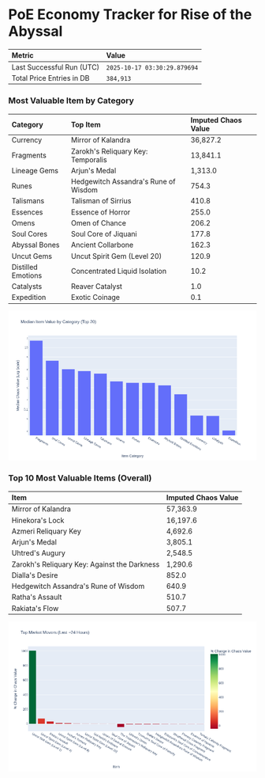 # PoE Economy Tracker for Rise of the Abyssal

<!-- START_MAINTENANCE -->
| Metric | Value |
|:---|:---|
| Last Successful Run (UTC) | `2025-10-17 03:30:29.879694` |
| Total Price Entries in DB | `384,913` |

<!-- END_MAINTENANCE -->

<!-- START_DATAFRAME_DEBUG -->
<!-- END_DATAFRAME_DEBUG -->

<!-- START_CATEGORY_ANALYSIS -->
### Most Valuable Item by Category
| Category | Top Item | Imputed Chaos Value |
| :--- | :--- | :--- |
| Currency | Mirror of Kalandra | 36,827.2 |
| Fragments | Zarokh's Reliquary Key: Temporalis | 13,841.1 |
| Lineage Gems | Arjun's Medal | 1,313.0 |
| Runes | Hedgewitch Assandra's Rune of Wisdom | 754.3 |
| Talismans | Talisman of Sirrius | 410.8 |
| Essences | Essence of Horror | 255.0 |
| Omens | Omen of Chance | 206.2 |
| Soul Cores | Soul Core of Jiquani | 177.8 |
| Abyssal Bones | Ancient Collarbone | 162.3 |
| Uncut Gems | Uncut Spirit Gem (Level 20) | 120.9 |
| Distilled Emotions | Concentrated Liquid Isolation | 10.2 |
| Catalysts | Reaver Catalyst | 1.0 |
| Expedition | Exotic Coinage | 0.1 |


![Category Analysis Chart](charts/category_analysis.png)
<!-- END_ANALYSIS -->

<!-- START_ANALYSIS -->
### Top 10 Most Valuable Items (Overall)
| Item | Imputed Chaos Value |
| :--- | :--- |
| Mirror of Kalandra | 57,363.9 |
| Hinekora's Lock | 16,197.6 |
| Azmeri Reliquary Key | 4,692.6 |
| Arjun's Medal | 3,805.1 |
| Uhtred's Augury | 2,548.5 |
| Zarokh's Reliquary Key: Against the Darkness | 1,290.6 |
| Dialla's Desire | 852.0 |
| Hedgewitch Assandra's Rune of Wisdom | 640.9 |
| Ratha's Assault | 510.7 |
| Rakiata's Flow | 507.7 |


![Market Movers Chart](charts/market_movers.png)
<!-- END_ANALYSIS -->
